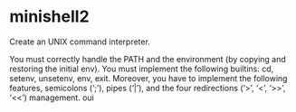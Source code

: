 # minishell2

Create an UNIX command interpreter.

You must correctly handle the PATH and the environment (by copying and restoring the initial env).
You must implement the following builtins: cd, setenv, unsetenv, env, exit.
Moreover, you have to implement the following features, semicolons (‘;’), pipes (‘|’), and the four redirections (‘>’, ‘<’, ‘>>’, ‘<<’) management. oui
